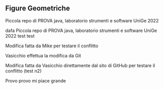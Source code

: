 ## Figure Geometriche

Piccola repo di PROVA java, laboratorio strumenti e software UniGe 2022 

dafa
Piccola repo di PROVA java, laboratorio strumenti e software UniGe 2022 test test

Modifica fatta da Mike per testare il conflitto

Vasicchio effettua la modifica da Git 


Modifica fatta da Vasicchio direttamente dal sito di GitHub per testare il conflitto (test n2)


Provo provo mi piace grande
